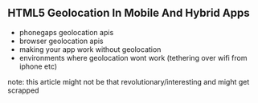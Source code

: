 ## HTML5 Geolocation In Mobile And Hybrid Apps

- phonegaps geolocation apis
- browser geolocation apis
- making your app work without geolocation
- environments where geolocation wont work (tethering over wifi from iphone etc)

note: this article might not be that revolutionary/interesting and might get scrapped